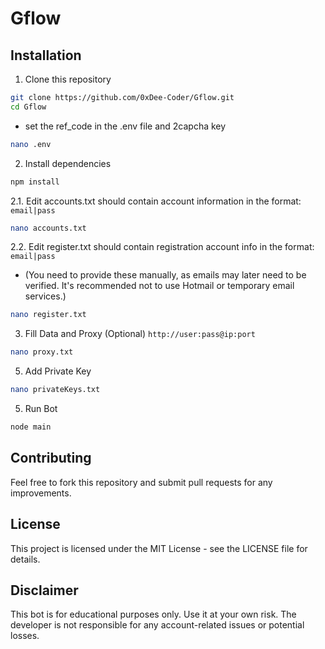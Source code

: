 # Gflow

## Installation

1. Clone this repository

```bash
git clone https://github.com/0xDee-Coder/Gflow.git
cd Gflow
```
- set the ref_code in the .env file and 2capcha key
```bash
nano .env
```
2. Install dependencies
```bash
npm install
```
2.1. Edit accounts.txt should contain account information in the format: `email|pass`
```bash
nano accounts.txt
```
2.2. Edit register.txt should contain registration account info in the format: `email|pass`
- (You need to provide these manually, as emails may later need to be verified. It's recommended not to use Hotmail or temporary email services.)
```bash
nano register.txt
```
3. Fill Data and Proxy (Optional) `http://user:pass@ip:port`

```bash
nano proxy.txt
```
5. Add Private Key
```bash
nano privateKeys.txt
```
5. Run Bot
```bash
node main
```
## Contributing

Feel free to fork this repository and submit pull requests for any improvements.

## License

This project is licensed under the MIT License - see the LICENSE file for details.

## Disclaimer

This bot is for educational purposes only. Use it at your own risk. The developer is not responsible for any account-related issues or potential losses.
